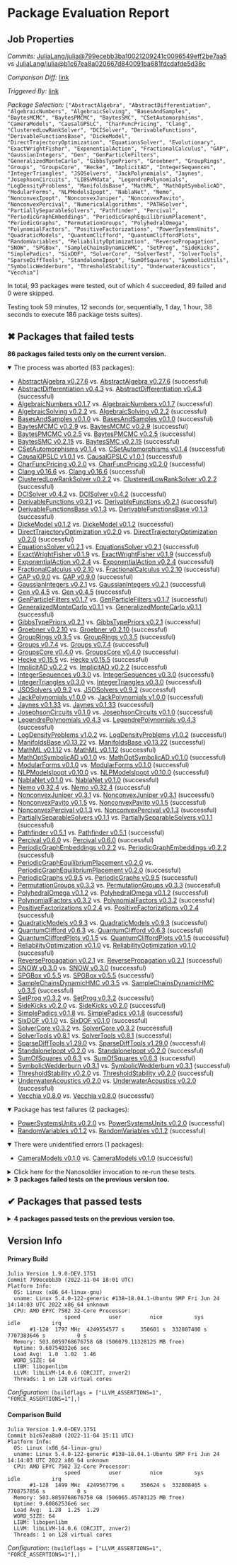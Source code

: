# Package Evaluation Report

## Job Properties

*Commits:* [JuliaLang/julia@799ecebb3ba10021209241c0096549eff2be7aa5](https://github.com/JuliaLang/julia/commit/799ecebb3ba10021209241c0096549eff2be7aa5) vs [JuliaLang/julia@b1c67ea8a020667d840091ba681fdcdafde5d38c](https://github.com/JuliaLang/julia/commit/b1c67ea8a020667d840091ba681fdcdafde5d38c)

*Comparison Diff:* [link](https://github.com/JuliaLang/julia/compare/b1c67ea8a020667d840091ba681fdcdafde5d38c..799ecebb3ba10021209241c0096549eff2be7aa5)

*Triggered By:* [link](https://github.com/JuliaLang/julia/pull/44527#issuecomment-1303962538)

*Package Selection:* `["AbstractAlgebra", "AbstractDifferentiation", "AlgebraicNumbers", "AlgebraicSolving", "BasesAndSamples", "BaytesMCMC", "BaytesPMCMC", "BaytesSMC", "CSetAutomorphisms", "CameraModels", "CausalGPSLC", "CharFuncPricing", "Clang", "ClusteredLowRankSolver", "DCISolver", "DerivableFunctions", "DerivableFunctionsBase", "DickeModel", "DirectTrajectoryOptimization", "EquationsSolver", "Evolutionary", "ExactWrightFisher", "ExponentialAction", "FractionalCalculus", "GAP", "GaussianIntegers", "Gen", "GenParticleFilters", "GeneralizedMonteCarlo", "GibbsTypePriors", "Groebner", "GroupRings", "Groups", "GroupsCore", "Hecke", "ImplicitAD", "IntegerSequences", "IntegerTriangles", "JSOSolvers", "JackPolynomials", "Jaynes", "JosephsonCircuits", "LIBSVMdata", "LegendrePolynomials", "LogDensityProblems", "ManifoldsBase", "MathML", "MathOptSymbolicAD", "ModularForms", "NLPModelsIpopt", "NablaNet", "Nemo", "NonconvexIpopt", "NonconvexJuniper", "NonconvexPavito", "NonconvexPercival", "NumericalAlgorithms", "PATHSolver", "PartiallySeparableSolvers", "Pathfinder", "Percival", "PeriodicGraphEmbeddings", "PeriodicGraphEquilibriumPlacement", "PeriodicGraphs", "PermutationGroups", "PolyhedralOmega", "PolynomialFactors", "PositiveFactorizations", "PowerSystemsUnits", "QuadraticModels", "QuantumClifford", "QuantumCliffordPlots", "RandomVariables", "ReliabilityOptimization", "ReversePropagation", "SNOW", "SPGBox", "SampleChainsDynamicHMC", "SetProg", "SideKicks", "SimplePadics", "SixDOF", "SolverCore", "SolverTest", "SolverTools", "SparseDiffTools", "StandaloneIpopt", "SumOfSquares", "SymbolicUtils", "SymbolicWedderburn", "ThresholdStability", "UnderwaterAcoustics", "Vecchia"]`

In total, 93 packages were tested, out of which 4 succeeded, 89 failed and 0 were skipped.

Testing took 59 minutes, 12 seconds (or, sequentially, 1 day, 1 hour, 38 seconds to execute 186 package tests suites).


## ✖ Packages that failed tests

**86 packages failed tests only on the current version.**

<details open><summary>The process was aborted (83 packages):</summary>
<p>


- [AbstractAlgebra v0.27.6](https://s3.amazonaws.com/julialang-reports/nanosoldier/pkgeval/by_hash/799eceb_vs_b1c67ea/AbstractAlgebra.primary.log) vs. [AbstractAlgebra v0.27.6](https://s3.amazonaws.com/julialang-reports/nanosoldier/pkgeval/by_hash/799eceb_vs_b1c67ea/AbstractAlgebra.against.log) (successful)
- [AbstractDifferentiation v0.4.3](https://s3.amazonaws.com/julialang-reports/nanosoldier/pkgeval/by_hash/799eceb_vs_b1c67ea/AbstractDifferentiation.primary.log) vs. [AbstractDifferentiation v0.4.3](https://s3.amazonaws.com/julialang-reports/nanosoldier/pkgeval/by_hash/799eceb_vs_b1c67ea/AbstractDifferentiation.against.log) (successful)
- [AlgebraicNumbers v0.1.7](https://s3.amazonaws.com/julialang-reports/nanosoldier/pkgeval/by_hash/799eceb_vs_b1c67ea/AlgebraicNumbers.primary.log) vs. [AlgebraicNumbers v0.1.7](https://s3.amazonaws.com/julialang-reports/nanosoldier/pkgeval/by_hash/799eceb_vs_b1c67ea/AlgebraicNumbers.against.log) (successful)
- [AlgebraicSolving v0.2.2](https://s3.amazonaws.com/julialang-reports/nanosoldier/pkgeval/by_hash/799eceb_vs_b1c67ea/AlgebraicSolving.primary.log) vs. [AlgebraicSolving v0.2.2](https://s3.amazonaws.com/julialang-reports/nanosoldier/pkgeval/by_hash/799eceb_vs_b1c67ea/AlgebraicSolving.against.log) (successful)
- [BasesAndSamples v0.1.0](https://s3.amazonaws.com/julialang-reports/nanosoldier/pkgeval/by_hash/799eceb_vs_b1c67ea/BasesAndSamples.primary.log) vs. [BasesAndSamples v0.1.0](https://s3.amazonaws.com/julialang-reports/nanosoldier/pkgeval/by_hash/799eceb_vs_b1c67ea/BasesAndSamples.against.log) (successful)
- [BaytesMCMC v0.2.9](https://s3.amazonaws.com/julialang-reports/nanosoldier/pkgeval/by_hash/799eceb_vs_b1c67ea/BaytesMCMC.primary.log) vs. [BaytesMCMC v0.2.9](https://s3.amazonaws.com/julialang-reports/nanosoldier/pkgeval/by_hash/799eceb_vs_b1c67ea/BaytesMCMC.against.log) (successful)
- [BaytesPMCMC v0.2.5](https://s3.amazonaws.com/julialang-reports/nanosoldier/pkgeval/by_hash/799eceb_vs_b1c67ea/BaytesPMCMC.primary.log) vs. [BaytesPMCMC v0.2.5](https://s3.amazonaws.com/julialang-reports/nanosoldier/pkgeval/by_hash/799eceb_vs_b1c67ea/BaytesPMCMC.against.log) (successful)
- [BaytesSMC v0.2.15](https://s3.amazonaws.com/julialang-reports/nanosoldier/pkgeval/by_hash/799eceb_vs_b1c67ea/BaytesSMC.primary.log) vs. [BaytesSMC v0.2.15](https://s3.amazonaws.com/julialang-reports/nanosoldier/pkgeval/by_hash/799eceb_vs_b1c67ea/BaytesSMC.against.log) (successful)
- [CSetAutomorphisms v0.1.4](https://s3.amazonaws.com/julialang-reports/nanosoldier/pkgeval/by_hash/799eceb_vs_b1c67ea/CSetAutomorphisms.primary.log) vs. [CSetAutomorphisms v0.1.4](https://s3.amazonaws.com/julialang-reports/nanosoldier/pkgeval/by_hash/799eceb_vs_b1c67ea/CSetAutomorphisms.against.log) (successful)
- [CausalGPSLC v1.0.1](https://s3.amazonaws.com/julialang-reports/nanosoldier/pkgeval/by_hash/799eceb_vs_b1c67ea/CausalGPSLC.primary.log) vs. [CausalGPSLC v1.0.1](https://s3.amazonaws.com/julialang-reports/nanosoldier/pkgeval/by_hash/799eceb_vs_b1c67ea/CausalGPSLC.against.log) (successful)
- [CharFuncPricing v0.2.0](https://s3.amazonaws.com/julialang-reports/nanosoldier/pkgeval/by_hash/799eceb_vs_b1c67ea/CharFuncPricing.primary.log) vs. [CharFuncPricing v0.2.0](https://s3.amazonaws.com/julialang-reports/nanosoldier/pkgeval/by_hash/799eceb_vs_b1c67ea/CharFuncPricing.against.log) (successful)
- [Clang v0.16.6](https://s3.amazonaws.com/julialang-reports/nanosoldier/pkgeval/by_hash/799eceb_vs_b1c67ea/Clang.primary.log) vs. [Clang v0.16.6](https://s3.amazonaws.com/julialang-reports/nanosoldier/pkgeval/by_hash/799eceb_vs_b1c67ea/Clang.against.log) (successful)
- [ClusteredLowRankSolver v0.2.2](https://s3.amazonaws.com/julialang-reports/nanosoldier/pkgeval/by_hash/799eceb_vs_b1c67ea/ClusteredLowRankSolver.primary.log) vs. [ClusteredLowRankSolver v0.2.2](https://s3.amazonaws.com/julialang-reports/nanosoldier/pkgeval/by_hash/799eceb_vs_b1c67ea/ClusteredLowRankSolver.against.log) (successful)
- [DCISolver v0.4.2](https://s3.amazonaws.com/julialang-reports/nanosoldier/pkgeval/by_hash/799eceb_vs_b1c67ea/DCISolver.primary.log) vs. [DCISolver v0.4.2](https://s3.amazonaws.com/julialang-reports/nanosoldier/pkgeval/by_hash/799eceb_vs_b1c67ea/DCISolver.against.log) (successful)
- [DerivableFunctions v0.2.1](https://s3.amazonaws.com/julialang-reports/nanosoldier/pkgeval/by_hash/799eceb_vs_b1c67ea/DerivableFunctions.primary.log) vs. [DerivableFunctions v0.2.1](https://s3.amazonaws.com/julialang-reports/nanosoldier/pkgeval/by_hash/799eceb_vs_b1c67ea/DerivableFunctions.against.log) (successful)
- [DerivableFunctionsBase v0.1.3](https://s3.amazonaws.com/julialang-reports/nanosoldier/pkgeval/by_hash/799eceb_vs_b1c67ea/DerivableFunctionsBase.primary.log) vs. [DerivableFunctionsBase v0.1.3](https://s3.amazonaws.com/julialang-reports/nanosoldier/pkgeval/by_hash/799eceb_vs_b1c67ea/DerivableFunctionsBase.against.log) (successful)
- [DickeModel v0.1.2](https://s3.amazonaws.com/julialang-reports/nanosoldier/pkgeval/by_hash/799eceb_vs_b1c67ea/DickeModel.primary.log) vs. [DickeModel v0.1.2](https://s3.amazonaws.com/julialang-reports/nanosoldier/pkgeval/by_hash/799eceb_vs_b1c67ea/DickeModel.against.log) (successful)
- [DirectTrajectoryOptimization v0.2.0](https://s3.amazonaws.com/julialang-reports/nanosoldier/pkgeval/by_hash/799eceb_vs_b1c67ea/DirectTrajectoryOptimization.primary.log) vs. [DirectTrajectoryOptimization v0.2.0](https://s3.amazonaws.com/julialang-reports/nanosoldier/pkgeval/by_hash/799eceb_vs_b1c67ea/DirectTrajectoryOptimization.against.log) (successful)
- [EquationsSolver v0.2.1](https://s3.amazonaws.com/julialang-reports/nanosoldier/pkgeval/by_hash/799eceb_vs_b1c67ea/EquationsSolver.primary.log) vs. [EquationsSolver v0.2.1](https://s3.amazonaws.com/julialang-reports/nanosoldier/pkgeval/by_hash/799eceb_vs_b1c67ea/EquationsSolver.against.log) (successful)
- [ExactWrightFisher v0.1.9](https://s3.amazonaws.com/julialang-reports/nanosoldier/pkgeval/by_hash/799eceb_vs_b1c67ea/ExactWrightFisher.primary.log) vs. [ExactWrightFisher v0.1.9](https://s3.amazonaws.com/julialang-reports/nanosoldier/pkgeval/by_hash/799eceb_vs_b1c67ea/ExactWrightFisher.against.log) (successful)
- [ExponentialAction v0.2.4](https://s3.amazonaws.com/julialang-reports/nanosoldier/pkgeval/by_hash/799eceb_vs_b1c67ea/ExponentialAction.primary.log) vs. [ExponentialAction v0.2.4](https://s3.amazonaws.com/julialang-reports/nanosoldier/pkgeval/by_hash/799eceb_vs_b1c67ea/ExponentialAction.against.log) (successful)
- [FractionalCalculus v0.2.10](https://s3.amazonaws.com/julialang-reports/nanosoldier/pkgeval/by_hash/799eceb_vs_b1c67ea/FractionalCalculus.primary.log) vs. [FractionalCalculus v0.2.10](https://s3.amazonaws.com/julialang-reports/nanosoldier/pkgeval/by_hash/799eceb_vs_b1c67ea/FractionalCalculus.against.log) (successful)
- [GAP v0.9.0](https://s3.amazonaws.com/julialang-reports/nanosoldier/pkgeval/by_hash/799eceb_vs_b1c67ea/GAP.primary.log) vs. [GAP v0.9.0](https://s3.amazonaws.com/julialang-reports/nanosoldier/pkgeval/by_hash/799eceb_vs_b1c67ea/GAP.against.log) (successful)
- [GaussianIntegers v0.2.1](https://s3.amazonaws.com/julialang-reports/nanosoldier/pkgeval/by_hash/799eceb_vs_b1c67ea/GaussianIntegers.primary.log) vs. [GaussianIntegers v0.2.1](https://s3.amazonaws.com/julialang-reports/nanosoldier/pkgeval/by_hash/799eceb_vs_b1c67ea/GaussianIntegers.against.log) (successful)
- [Gen v0.4.5](https://s3.amazonaws.com/julialang-reports/nanosoldier/pkgeval/by_hash/799eceb_vs_b1c67ea/Gen.primary.log) vs. [Gen v0.4.5](https://s3.amazonaws.com/julialang-reports/nanosoldier/pkgeval/by_hash/799eceb_vs_b1c67ea/Gen.against.log) (successful)
- [GenParticleFilters v0.1.7](https://s3.amazonaws.com/julialang-reports/nanosoldier/pkgeval/by_hash/799eceb_vs_b1c67ea/GenParticleFilters.primary.log) vs. [GenParticleFilters v0.1.7](https://s3.amazonaws.com/julialang-reports/nanosoldier/pkgeval/by_hash/799eceb_vs_b1c67ea/GenParticleFilters.against.log) (successful)
- [GeneralizedMonteCarlo v0.1.1](https://s3.amazonaws.com/julialang-reports/nanosoldier/pkgeval/by_hash/799eceb_vs_b1c67ea/GeneralizedMonteCarlo.primary.log) vs. [GeneralizedMonteCarlo v0.1.1](https://s3.amazonaws.com/julialang-reports/nanosoldier/pkgeval/by_hash/799eceb_vs_b1c67ea/GeneralizedMonteCarlo.against.log) (successful)
- [GibbsTypePriors v0.2.1](https://s3.amazonaws.com/julialang-reports/nanosoldier/pkgeval/by_hash/799eceb_vs_b1c67ea/GibbsTypePriors.primary.log) vs. [GibbsTypePriors v0.2.1](https://s3.amazonaws.com/julialang-reports/nanosoldier/pkgeval/by_hash/799eceb_vs_b1c67ea/GibbsTypePriors.against.log) (successful)
- [Groebner v0.2.10](https://s3.amazonaws.com/julialang-reports/nanosoldier/pkgeval/by_hash/799eceb_vs_b1c67ea/Groebner.primary.log) vs. [Groebner v0.2.10](https://s3.amazonaws.com/julialang-reports/nanosoldier/pkgeval/by_hash/799eceb_vs_b1c67ea/Groebner.against.log) (successful)
- [GroupRings v0.3.5](https://s3.amazonaws.com/julialang-reports/nanosoldier/pkgeval/by_hash/799eceb_vs_b1c67ea/GroupRings.primary.log) vs. [GroupRings v0.3.5](https://s3.amazonaws.com/julialang-reports/nanosoldier/pkgeval/by_hash/799eceb_vs_b1c67ea/GroupRings.against.log) (successful)
- [Groups v0.7.4](https://s3.amazonaws.com/julialang-reports/nanosoldier/pkgeval/by_hash/799eceb_vs_b1c67ea/Groups.primary.log) vs. [Groups v0.7.4](https://s3.amazonaws.com/julialang-reports/nanosoldier/pkgeval/by_hash/799eceb_vs_b1c67ea/Groups.against.log) (successful)
- [GroupsCore v0.4.0](https://s3.amazonaws.com/julialang-reports/nanosoldier/pkgeval/by_hash/799eceb_vs_b1c67ea/GroupsCore.primary.log) vs. [GroupsCore v0.4.0](https://s3.amazonaws.com/julialang-reports/nanosoldier/pkgeval/by_hash/799eceb_vs_b1c67ea/GroupsCore.against.log) (successful)
- [Hecke v0.15.5](https://s3.amazonaws.com/julialang-reports/nanosoldier/pkgeval/by_hash/799eceb_vs_b1c67ea/Hecke.primary.log) vs. [Hecke v0.15.5](https://s3.amazonaws.com/julialang-reports/nanosoldier/pkgeval/by_hash/799eceb_vs_b1c67ea/Hecke.against.log) (successful)
- [ImplicitAD v0.2.2](https://s3.amazonaws.com/julialang-reports/nanosoldier/pkgeval/by_hash/799eceb_vs_b1c67ea/ImplicitAD.primary.log) vs. [ImplicitAD v0.2.2](https://s3.amazonaws.com/julialang-reports/nanosoldier/pkgeval/by_hash/799eceb_vs_b1c67ea/ImplicitAD.against.log) (successful)
- [IntegerSequences v0.3.0](https://s3.amazonaws.com/julialang-reports/nanosoldier/pkgeval/by_hash/799eceb_vs_b1c67ea/IntegerSequences.primary.log) vs. [IntegerSequences v0.3.0](https://s3.amazonaws.com/julialang-reports/nanosoldier/pkgeval/by_hash/799eceb_vs_b1c67ea/IntegerSequences.against.log) (successful)
- [IntegerTriangles v0.3.0](https://s3.amazonaws.com/julialang-reports/nanosoldier/pkgeval/by_hash/799eceb_vs_b1c67ea/IntegerTriangles.primary.log) vs. [IntegerTriangles v0.3.0](https://s3.amazonaws.com/julialang-reports/nanosoldier/pkgeval/by_hash/799eceb_vs_b1c67ea/IntegerTriangles.against.log) (successful)
- [JSOSolvers v0.9.2](https://s3.amazonaws.com/julialang-reports/nanosoldier/pkgeval/by_hash/799eceb_vs_b1c67ea/JSOSolvers.primary.log) vs. [JSOSolvers v0.9.2](https://s3.amazonaws.com/julialang-reports/nanosoldier/pkgeval/by_hash/799eceb_vs_b1c67ea/JSOSolvers.against.log) (successful)
- [JackPolynomials v1.0.0](https://s3.amazonaws.com/julialang-reports/nanosoldier/pkgeval/by_hash/799eceb_vs_b1c67ea/JackPolynomials.primary.log) vs. [JackPolynomials v1.0.0](https://s3.amazonaws.com/julialang-reports/nanosoldier/pkgeval/by_hash/799eceb_vs_b1c67ea/JackPolynomials.against.log) (successful)
- [Jaynes v0.1.33](https://s3.amazonaws.com/julialang-reports/nanosoldier/pkgeval/by_hash/799eceb_vs_b1c67ea/Jaynes.primary.log) vs. [Jaynes v0.1.33](https://s3.amazonaws.com/julialang-reports/nanosoldier/pkgeval/by_hash/799eceb_vs_b1c67ea/Jaynes.against.log) (successful)
- [JosephsonCircuits v0.1.0](https://s3.amazonaws.com/julialang-reports/nanosoldier/pkgeval/by_hash/799eceb_vs_b1c67ea/JosephsonCircuits.primary.log) vs. [JosephsonCircuits v0.1.0](https://s3.amazonaws.com/julialang-reports/nanosoldier/pkgeval/by_hash/799eceb_vs_b1c67ea/JosephsonCircuits.against.log) (successful)
- [LegendrePolynomials v0.4.3](https://s3.amazonaws.com/julialang-reports/nanosoldier/pkgeval/by_hash/799eceb_vs_b1c67ea/LegendrePolynomials.primary.log) vs. [LegendrePolynomials v0.4.3](https://s3.amazonaws.com/julialang-reports/nanosoldier/pkgeval/by_hash/799eceb_vs_b1c67ea/LegendrePolynomials.against.log) (successful)
- [LogDensityProblems v1.0.2](https://s3.amazonaws.com/julialang-reports/nanosoldier/pkgeval/by_hash/799eceb_vs_b1c67ea/LogDensityProblems.primary.log) vs. [LogDensityProblems v1.0.2](https://s3.amazonaws.com/julialang-reports/nanosoldier/pkgeval/by_hash/799eceb_vs_b1c67ea/LogDensityProblems.against.log) (successful)
- [ManifoldsBase v0.13.22](https://s3.amazonaws.com/julialang-reports/nanosoldier/pkgeval/by_hash/799eceb_vs_b1c67ea/ManifoldsBase.primary.log) vs. [ManifoldsBase v0.13.22](https://s3.amazonaws.com/julialang-reports/nanosoldier/pkgeval/by_hash/799eceb_vs_b1c67ea/ManifoldsBase.against.log) (successful)
- [MathML v0.1.12](https://s3.amazonaws.com/julialang-reports/nanosoldier/pkgeval/by_hash/799eceb_vs_b1c67ea/MathML.primary.log) vs. [MathML v0.1.12](https://s3.amazonaws.com/julialang-reports/nanosoldier/pkgeval/by_hash/799eceb_vs_b1c67ea/MathML.against.log) (successful)
- [MathOptSymbolicAD v0.1.0](https://s3.amazonaws.com/julialang-reports/nanosoldier/pkgeval/by_hash/799eceb_vs_b1c67ea/MathOptSymbolicAD.primary.log) vs. [MathOptSymbolicAD v0.1.0](https://s3.amazonaws.com/julialang-reports/nanosoldier/pkgeval/by_hash/799eceb_vs_b1c67ea/MathOptSymbolicAD.against.log) (successful)
- [ModularForms v0.1.0](https://s3.amazonaws.com/julialang-reports/nanosoldier/pkgeval/by_hash/799eceb_vs_b1c67ea/ModularForms.primary.log) vs. [ModularForms v0.1.0](https://s3.amazonaws.com/julialang-reports/nanosoldier/pkgeval/by_hash/799eceb_vs_b1c67ea/ModularForms.against.log) (successful)
- [NLPModelsIpopt v0.10.0](https://s3.amazonaws.com/julialang-reports/nanosoldier/pkgeval/by_hash/799eceb_vs_b1c67ea/NLPModelsIpopt.primary.log) vs. [NLPModelsIpopt v0.10.0](https://s3.amazonaws.com/julialang-reports/nanosoldier/pkgeval/by_hash/799eceb_vs_b1c67ea/NLPModelsIpopt.against.log) (successful)
- [NablaNet v0.1.0](https://s3.amazonaws.com/julialang-reports/nanosoldier/pkgeval/by_hash/799eceb_vs_b1c67ea/NablaNet.primary.log) vs. [NablaNet v0.1.0](https://s3.amazonaws.com/julialang-reports/nanosoldier/pkgeval/by_hash/799eceb_vs_b1c67ea/NablaNet.against.log) (successful)
- [Nemo v0.32.4](https://s3.amazonaws.com/julialang-reports/nanosoldier/pkgeval/by_hash/799eceb_vs_b1c67ea/Nemo.primary.log) vs. [Nemo v0.32.4](https://s3.amazonaws.com/julialang-reports/nanosoldier/pkgeval/by_hash/799eceb_vs_b1c67ea/Nemo.against.log) (successful)
- [NonconvexJuniper v0.3.1](https://s3.amazonaws.com/julialang-reports/nanosoldier/pkgeval/by_hash/799eceb_vs_b1c67ea/NonconvexJuniper.primary.log) vs. [NonconvexJuniper v0.3.1](https://s3.amazonaws.com/julialang-reports/nanosoldier/pkgeval/by_hash/799eceb_vs_b1c67ea/NonconvexJuniper.against.log) (successful)
- [NonconvexPavito v0.1.5](https://s3.amazonaws.com/julialang-reports/nanosoldier/pkgeval/by_hash/799eceb_vs_b1c67ea/NonconvexPavito.primary.log) vs. [NonconvexPavito v0.1.5](https://s3.amazonaws.com/julialang-reports/nanosoldier/pkgeval/by_hash/799eceb_vs_b1c67ea/NonconvexPavito.against.log) (successful)
- [NonconvexPercival v0.1.3](https://s3.amazonaws.com/julialang-reports/nanosoldier/pkgeval/by_hash/799eceb_vs_b1c67ea/NonconvexPercival.primary.log) vs. [NonconvexPercival v0.1.3](https://s3.amazonaws.com/julialang-reports/nanosoldier/pkgeval/by_hash/799eceb_vs_b1c67ea/NonconvexPercival.against.log) (successful)
- [PartiallySeparableSolvers v0.1.1](https://s3.amazonaws.com/julialang-reports/nanosoldier/pkgeval/by_hash/799eceb_vs_b1c67ea/PartiallySeparableSolvers.primary.log) vs. [PartiallySeparableSolvers v0.1.1](https://s3.amazonaws.com/julialang-reports/nanosoldier/pkgeval/by_hash/799eceb_vs_b1c67ea/PartiallySeparableSolvers.against.log) (successful)
- [Pathfinder v0.5.1](https://s3.amazonaws.com/julialang-reports/nanosoldier/pkgeval/by_hash/799eceb_vs_b1c67ea/Pathfinder.primary.log) vs. [Pathfinder v0.5.1](https://s3.amazonaws.com/julialang-reports/nanosoldier/pkgeval/by_hash/799eceb_vs_b1c67ea/Pathfinder.against.log) (successful)
- [Percival v0.6.0](https://s3.amazonaws.com/julialang-reports/nanosoldier/pkgeval/by_hash/799eceb_vs_b1c67ea/Percival.primary.log) vs. [Percival v0.6.0](https://s3.amazonaws.com/julialang-reports/nanosoldier/pkgeval/by_hash/799eceb_vs_b1c67ea/Percival.against.log) (successful)
- [PeriodicGraphEmbeddings v0.2.2](https://s3.amazonaws.com/julialang-reports/nanosoldier/pkgeval/by_hash/799eceb_vs_b1c67ea/PeriodicGraphEmbeddings.primary.log) vs. [PeriodicGraphEmbeddings v0.2.2](https://s3.amazonaws.com/julialang-reports/nanosoldier/pkgeval/by_hash/799eceb_vs_b1c67ea/PeriodicGraphEmbeddings.against.log) (successful)
- [PeriodicGraphEquilibriumPlacement v0.2.0](https://s3.amazonaws.com/julialang-reports/nanosoldier/pkgeval/by_hash/799eceb_vs_b1c67ea/PeriodicGraphEquilibriumPlacement.primary.log) vs. [PeriodicGraphEquilibriumPlacement v0.2.0](https://s3.amazonaws.com/julialang-reports/nanosoldier/pkgeval/by_hash/799eceb_vs_b1c67ea/PeriodicGraphEquilibriumPlacement.against.log) (successful)
- [PeriodicGraphs v0.9.5](https://s3.amazonaws.com/julialang-reports/nanosoldier/pkgeval/by_hash/799eceb_vs_b1c67ea/PeriodicGraphs.primary.log) vs. [PeriodicGraphs v0.9.5](https://s3.amazonaws.com/julialang-reports/nanosoldier/pkgeval/by_hash/799eceb_vs_b1c67ea/PeriodicGraphs.against.log) (successful)
- [PermutationGroups v0.3.3](https://s3.amazonaws.com/julialang-reports/nanosoldier/pkgeval/by_hash/799eceb_vs_b1c67ea/PermutationGroups.primary.log) vs. [PermutationGroups v0.3.3](https://s3.amazonaws.com/julialang-reports/nanosoldier/pkgeval/by_hash/799eceb_vs_b1c67ea/PermutationGroups.against.log) (successful)
- [PolyhedralOmega v0.1.2](https://s3.amazonaws.com/julialang-reports/nanosoldier/pkgeval/by_hash/799eceb_vs_b1c67ea/PolyhedralOmega.primary.log) vs. [PolyhedralOmega v0.1.2](https://s3.amazonaws.com/julialang-reports/nanosoldier/pkgeval/by_hash/799eceb_vs_b1c67ea/PolyhedralOmega.against.log) (successful)
- [PolynomialFactors v0.3.2](https://s3.amazonaws.com/julialang-reports/nanosoldier/pkgeval/by_hash/799eceb_vs_b1c67ea/PolynomialFactors.primary.log) vs. [PolynomialFactors v0.3.2](https://s3.amazonaws.com/julialang-reports/nanosoldier/pkgeval/by_hash/799eceb_vs_b1c67ea/PolynomialFactors.against.log) (successful)
- [PositiveFactorizations v0.2.4](https://s3.amazonaws.com/julialang-reports/nanosoldier/pkgeval/by_hash/799eceb_vs_b1c67ea/PositiveFactorizations.primary.log) vs. [PositiveFactorizations v0.2.4](https://s3.amazonaws.com/julialang-reports/nanosoldier/pkgeval/by_hash/799eceb_vs_b1c67ea/PositiveFactorizations.against.log) (successful)
- [QuadraticModels v0.9.3](https://s3.amazonaws.com/julialang-reports/nanosoldier/pkgeval/by_hash/799eceb_vs_b1c67ea/QuadraticModels.primary.log) vs. [QuadraticModels v0.9.3](https://s3.amazonaws.com/julialang-reports/nanosoldier/pkgeval/by_hash/799eceb_vs_b1c67ea/QuadraticModels.against.log) (successful)
- [QuantumClifford v0.6.3](https://s3.amazonaws.com/julialang-reports/nanosoldier/pkgeval/by_hash/799eceb_vs_b1c67ea/QuantumClifford.primary.log) vs. [QuantumClifford v0.6.3](https://s3.amazonaws.com/julialang-reports/nanosoldier/pkgeval/by_hash/799eceb_vs_b1c67ea/QuantumClifford.against.log) (successful)
- [QuantumCliffordPlots v0.1.5](https://s3.amazonaws.com/julialang-reports/nanosoldier/pkgeval/by_hash/799eceb_vs_b1c67ea/QuantumCliffordPlots.primary.log) vs. [QuantumCliffordPlots v0.1.5](https://s3.amazonaws.com/julialang-reports/nanosoldier/pkgeval/by_hash/799eceb_vs_b1c67ea/QuantumCliffordPlots.against.log) (successful)
- [ReliabilityOptimization v0.1.0](https://s3.amazonaws.com/julialang-reports/nanosoldier/pkgeval/by_hash/799eceb_vs_b1c67ea/ReliabilityOptimization.primary.log) vs. [ReliabilityOptimization v0.1.0](https://s3.amazonaws.com/julialang-reports/nanosoldier/pkgeval/by_hash/799eceb_vs_b1c67ea/ReliabilityOptimization.against.log) (successful)
- [ReversePropagation v0.2.1](https://s3.amazonaws.com/julialang-reports/nanosoldier/pkgeval/by_hash/799eceb_vs_b1c67ea/ReversePropagation.primary.log) vs. [ReversePropagation v0.2.1](https://s3.amazonaws.com/julialang-reports/nanosoldier/pkgeval/by_hash/799eceb_vs_b1c67ea/ReversePropagation.against.log) (successful)
- [SNOW v0.3.0](https://s3.amazonaws.com/julialang-reports/nanosoldier/pkgeval/by_hash/799eceb_vs_b1c67ea/SNOW.primary.log) vs. [SNOW v0.3.0](https://s3.amazonaws.com/julialang-reports/nanosoldier/pkgeval/by_hash/799eceb_vs_b1c67ea/SNOW.against.log) (successful)
- [SPGBox v0.5.5](https://s3.amazonaws.com/julialang-reports/nanosoldier/pkgeval/by_hash/799eceb_vs_b1c67ea/SPGBox.primary.log) vs. [SPGBox v0.5.5](https://s3.amazonaws.com/julialang-reports/nanosoldier/pkgeval/by_hash/799eceb_vs_b1c67ea/SPGBox.against.log) (successful)
- [SampleChainsDynamicHMC v0.3.5](https://s3.amazonaws.com/julialang-reports/nanosoldier/pkgeval/by_hash/799eceb_vs_b1c67ea/SampleChainsDynamicHMC.primary.log) vs. [SampleChainsDynamicHMC v0.3.5](https://s3.amazonaws.com/julialang-reports/nanosoldier/pkgeval/by_hash/799eceb_vs_b1c67ea/SampleChainsDynamicHMC.against.log) (successful)
- [SetProg v0.3.2](https://s3.amazonaws.com/julialang-reports/nanosoldier/pkgeval/by_hash/799eceb_vs_b1c67ea/SetProg.primary.log) vs. [SetProg v0.3.2](https://s3.amazonaws.com/julialang-reports/nanosoldier/pkgeval/by_hash/799eceb_vs_b1c67ea/SetProg.against.log) (successful)
- [SideKicks v0.2.0](https://s3.amazonaws.com/julialang-reports/nanosoldier/pkgeval/by_hash/799eceb_vs_b1c67ea/SideKicks.primary.log) vs. [SideKicks v0.2.0](https://s3.amazonaws.com/julialang-reports/nanosoldier/pkgeval/by_hash/799eceb_vs_b1c67ea/SideKicks.against.log) (successful)
- [SimplePadics v0.1.8](https://s3.amazonaws.com/julialang-reports/nanosoldier/pkgeval/by_hash/799eceb_vs_b1c67ea/SimplePadics.primary.log) vs. [SimplePadics v0.1.8](https://s3.amazonaws.com/julialang-reports/nanosoldier/pkgeval/by_hash/799eceb_vs_b1c67ea/SimplePadics.against.log) (successful)
- [SixDOF v0.1.0](https://s3.amazonaws.com/julialang-reports/nanosoldier/pkgeval/by_hash/799eceb_vs_b1c67ea/SixDOF.primary.log) vs. [SixDOF v0.1.0](https://s3.amazonaws.com/julialang-reports/nanosoldier/pkgeval/by_hash/799eceb_vs_b1c67ea/SixDOF.against.log) (successful)
- [SolverCore v0.3.2](https://s3.amazonaws.com/julialang-reports/nanosoldier/pkgeval/by_hash/799eceb_vs_b1c67ea/SolverCore.primary.log) vs. [SolverCore v0.3.2](https://s3.amazonaws.com/julialang-reports/nanosoldier/pkgeval/by_hash/799eceb_vs_b1c67ea/SolverCore.against.log) (successful)
- [SolverTools v0.8.1](https://s3.amazonaws.com/julialang-reports/nanosoldier/pkgeval/by_hash/799eceb_vs_b1c67ea/SolverTools.primary.log) vs. [SolverTools v0.8.1](https://s3.amazonaws.com/julialang-reports/nanosoldier/pkgeval/by_hash/799eceb_vs_b1c67ea/SolverTools.against.log) (successful)
- [SparseDiffTools v1.29.0](https://s3.amazonaws.com/julialang-reports/nanosoldier/pkgeval/by_hash/799eceb_vs_b1c67ea/SparseDiffTools.primary.log) vs. [SparseDiffTools v1.29.0](https://s3.amazonaws.com/julialang-reports/nanosoldier/pkgeval/by_hash/799eceb_vs_b1c67ea/SparseDiffTools.against.log) (successful)
- [StandaloneIpopt v0.2.0](https://s3.amazonaws.com/julialang-reports/nanosoldier/pkgeval/by_hash/799eceb_vs_b1c67ea/StandaloneIpopt.primary.log) vs. [StandaloneIpopt v0.2.0](https://s3.amazonaws.com/julialang-reports/nanosoldier/pkgeval/by_hash/799eceb_vs_b1c67ea/StandaloneIpopt.against.log) (successful)
- [SumOfSquares v0.6.3](https://s3.amazonaws.com/julialang-reports/nanosoldier/pkgeval/by_hash/799eceb_vs_b1c67ea/SumOfSquares.primary.log) vs. [SumOfSquares v0.6.3](https://s3.amazonaws.com/julialang-reports/nanosoldier/pkgeval/by_hash/799eceb_vs_b1c67ea/SumOfSquares.against.log) (successful)
- [SymbolicWedderburn v0.3.1](https://s3.amazonaws.com/julialang-reports/nanosoldier/pkgeval/by_hash/799eceb_vs_b1c67ea/SymbolicWedderburn.primary.log) vs. [SymbolicWedderburn v0.3.1](https://s3.amazonaws.com/julialang-reports/nanosoldier/pkgeval/by_hash/799eceb_vs_b1c67ea/SymbolicWedderburn.against.log) (successful)
- [ThresholdStability v0.2.0](https://s3.amazonaws.com/julialang-reports/nanosoldier/pkgeval/by_hash/799eceb_vs_b1c67ea/ThresholdStability.primary.log) vs. [ThresholdStability v0.2.0](https://s3.amazonaws.com/julialang-reports/nanosoldier/pkgeval/by_hash/799eceb_vs_b1c67ea/ThresholdStability.against.log) (successful)
- [UnderwaterAcoustics v0.2.0](https://s3.amazonaws.com/julialang-reports/nanosoldier/pkgeval/by_hash/799eceb_vs_b1c67ea/UnderwaterAcoustics.primary.log) vs. [UnderwaterAcoustics v0.2.0](https://s3.amazonaws.com/julialang-reports/nanosoldier/pkgeval/by_hash/799eceb_vs_b1c67ea/UnderwaterAcoustics.against.log) (successful)
- [Vecchia v0.8.0](https://s3.amazonaws.com/julialang-reports/nanosoldier/pkgeval/by_hash/799eceb_vs_b1c67ea/Vecchia.primary.log) vs. [Vecchia v0.8.0](https://s3.amazonaws.com/julialang-reports/nanosoldier/pkgeval/by_hash/799eceb_vs_b1c67ea/Vecchia.against.log) (successful)

</p>
</details>

<details open><summary>Package has test failures (2 packages):</summary>
<p>


- [PowerSystemsUnits v0.2.0](https://s3.amazonaws.com/julialang-reports/nanosoldier/pkgeval/by_hash/799eceb_vs_b1c67ea/PowerSystemsUnits.primary.log) vs. [PowerSystemsUnits v0.2.0](https://s3.amazonaws.com/julialang-reports/nanosoldier/pkgeval/by_hash/799eceb_vs_b1c67ea/PowerSystemsUnits.against.log) (successful)
- [RandomVariables v0.1.2](https://s3.amazonaws.com/julialang-reports/nanosoldier/pkgeval/by_hash/799eceb_vs_b1c67ea/RandomVariables.primary.log) vs. [RandomVariables v0.1.2](https://s3.amazonaws.com/julialang-reports/nanosoldier/pkgeval/by_hash/799eceb_vs_b1c67ea/RandomVariables.against.log) (successful)

</p>
</details>

<details open><summary>There were unidentified errors (1 packages):</summary>
<p>


- [CameraModels v0.1.0](https://s3.amazonaws.com/julialang-reports/nanosoldier/pkgeval/by_hash/799eceb_vs_b1c67ea/CameraModels.primary.log) vs. [CameraModels v0.1.0](https://s3.amazonaws.com/julialang-reports/nanosoldier/pkgeval/by_hash/799eceb_vs_b1c67ea/CameraModels.against.log) (successful)

</p>
</details>

<details><summary>Click here for the Nanosoldier invocation to re-run these tests.</summary>
<p>

```
@nanosoldier `runtests(["AbstractAlgebra", "AbstractDifferentiation", "AlgebraicNumbers", "AlgebraicSolving", "BasesAndSamples", "BaytesMCMC", "BaytesPMCMC", "BaytesSMC", "CSetAutomorphisms", "CameraModels", "CausalGPSLC", "CharFuncPricing", "Clang", "ClusteredLowRankSolver", "DCISolver", "DerivableFunctions", "DerivableFunctionsBase", "DickeModel", "DirectTrajectoryOptimization", "EquationsSolver", "ExactWrightFisher", "ExponentialAction", "FractionalCalculus", "GAP", "GaussianIntegers", "Gen", "GenParticleFilters", "GeneralizedMonteCarlo", "GibbsTypePriors", "Groebner", "GroupRings", "Groups", "GroupsCore", "Hecke", "ImplicitAD", "IntegerSequences", "IntegerTriangles", "JSOSolvers", "JackPolynomials", "Jaynes", "JosephsonCircuits", "LegendrePolynomials", "LogDensityProblems", "ManifoldsBase", "MathML", "MathOptSymbolicAD", "ModularForms", "NLPModelsIpopt", "NablaNet", "Nemo", "NonconvexJuniper", "NonconvexPavito", "NonconvexPercival", "PartiallySeparableSolvers", "Pathfinder", "Percival", "PeriodicGraphEmbeddings", "PeriodicGraphEquilibriumPlacement", "PeriodicGraphs", "PermutationGroups", "PolyhedralOmega", "PolynomialFactors", "PositiveFactorizations", "PowerSystemsUnits", "QuadraticModels", "QuantumClifford", "QuantumCliffordPlots", "RandomVariables", "ReliabilityOptimization", "ReversePropagation", "SNOW", "SPGBox", "SampleChainsDynamicHMC", "SetProg", "SideKicks", "SimplePadics", "SixDOF", "SolverCore", "SolverTools", "SparseDiffTools", "StandaloneIpopt", "SumOfSquares", "SymbolicWedderburn", "ThresholdStability", "UnderwaterAcoustics", "Vecchia"], vs = ":master", configuration = (buildflags = ["LLVM_ASSERTIONS=1", "FORCE_ASSERTIONS=1"],), vs_configuration = (buildflags = ["LLVM_ASSERTIONS=1", "FORCE_ASSERTIONS=1"],))`
```

Note that Nanosoldier defaults to running the primary tests under `rr`, which itself may be a source of failures.
To disable this, add `configuration = (rr=false,)` as an argument to the `runtests` invocation.

</p>
</details>


<details><summary><strong>3 packages failed tests on the previous version too.</strong></summary>
<p>

<details open><summary>The process was aborted (2 packages):</summary>
<p>


- [NonconvexIpopt v0.4.2](https://s3.amazonaws.com/julialang-reports/nanosoldier/pkgeval/by_hash/799eceb_vs_b1c67ea/NonconvexIpopt.primary.log)
- [SolverTest v0.3.7](https://s3.amazonaws.com/julialang-reports/nanosoldier/pkgeval/by_hash/799eceb_vs_b1c67ea/SolverTest.primary.log)

</p>
</details>

<details open><summary>Networking-related issues were detected (1 packages):</summary>
<p>


- [LIBSVMdata v0.1.0](https://s3.amazonaws.com/julialang-reports/nanosoldier/pkgeval/by_hash/799eceb_vs_b1c67ea/LIBSVMdata.primary.log)

</p>
</details>

</p>
</details>


## ✔ Packages that passed tests

<details><summary><strong>4 packages passed tests on the previous version too.</strong></summary>
<p>

- [Evolutionary v0.11.1](https://s3.amazonaws.com/julialang-reports/nanosoldier/pkgeval/by_hash/799eceb_vs_b1c67ea/Evolutionary.primary.log)
- [NumericalAlgorithms v0.1.6](https://s3.amazonaws.com/julialang-reports/nanosoldier/pkgeval/by_hash/799eceb_vs_b1c67ea/NumericalAlgorithms.primary.log)
- [PATHSolver v1.3.0](https://s3.amazonaws.com/julialang-reports/nanosoldier/pkgeval/by_hash/799eceb_vs_b1c67ea/PATHSolver.primary.log)
- [SymbolicUtils v0.19.11](https://s3.amazonaws.com/julialang-reports/nanosoldier/pkgeval/by_hash/799eceb_vs_b1c67ea/SymbolicUtils.primary.log)

</p>
</details>


## Version Info

#### Primary Build

```
Julia Version 1.9.0-DEV.1751
Commit 799ecebb3b (2022-11-04 18:01 UTC)
Platform Info:
  OS: Linux (x86_64-linux-gnu)
  uname: Linux 5.4.0-122-generic #138~18.04.1-Ubuntu SMP Fri Jun 24 14:14:03 UTC 2022 x86_64 unknown
  CPU: AMD EPYC 7502 32-Core Processor: 
                  speed         user         nice          sys         idle          irq
       #1-128  1797 MHz  4249554577 s     350601 s  332807400 s  7707383646 s          0 s
  Memory: 503.8059768676758 GB (506079.11328125 MB free)
  Uptime: 9.60754032e6 sec
  Load Avg:  1.0  1.02  1.46
  WORD_SIZE: 64
  LIBM: libopenlibm
  LLVM: libLLVM-14.0.6 (ORCJIT, znver2)
  Threads: 1 on 128 virtual cores

```
*Configuration*: `(buildflags = ["LLVM_ASSERTIONS=1", "FORCE_ASSERTIONS=1"],)`

#### Comparison Build

```
Julia Version 1.9.0-DEV.1751
Commit b1c67ea8a0 (2022-11-04 15:11 UTC)
Platform Info:
  OS: Linux (x86_64-linux-gnu)
  uname: Linux 5.4.0-122-generic #138~18.04.1-Ubuntu SMP Fri Jun 24 14:14:03 UTC 2022 x86_64 unknown
  CPU: AMD EPYC 7502 32-Core Processor: 
                  speed         user         nice          sys         idle          irq
       #1-128  1499 MHz  4249567796 s     350624 s  332808465 s  7708757856 s          0 s
  Memory: 503.8059768676758 GB (506065.45703125 MB free)
  Uptime: 9.60862536e6 sec
  Load Avg:  1.28  1.25  1.29
  WORD_SIZE: 64
  LIBM: libopenlibm
  LLVM: libLLVM-14.0.6 (ORCJIT, znver2)
  Threads: 1 on 128 virtual cores

```
*Configuration*: `(buildflags = ["LLVM_ASSERTIONS=1", "FORCE_ASSERTIONS=1"],)`
<!-- Generated on 2022-11-04T21:34:49.786 -->
